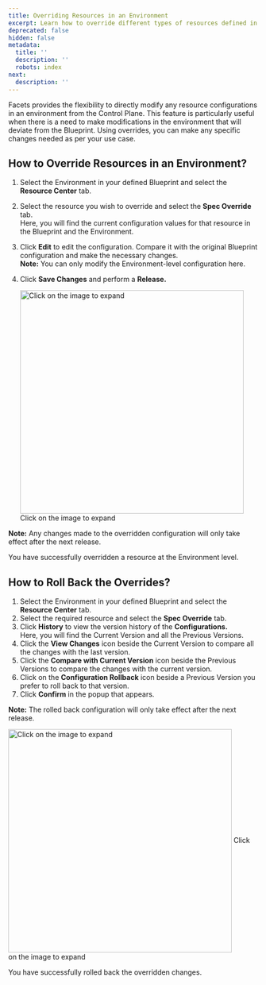 ```yaml
---
title: Overriding Resources in an Environment
excerpt: Learn how to override different types of resources defined in your blueprint
deprecated: false
hidden: false
metadata:
  title: ''
  description: ''
  robots: index
next:
  description: ''
---
```

Facets provides the flexibility to directly modify any resource configurations in an environment from the Control Plane. This feature is particularly useful when there is a need to make modifications in the environment that will deviate from the Blueprint. Using overrides, you can make any specific changes needed as per your use case.

## How to Override Resources in an Environment?

1. Select the Environment in your defined Blueprint and select the **Resource Center** tab.
2. Select the resource you wish to override and select the **Spec Override** tab.\
   Here, you will find the current configuration values for that resource in the Blueprint and the Environment.
3. Click **Edit** to edit the configuration. Compare it with the original Blueprint configuration and make the necessary changes.\
   **Note:** You can only modify the Environment-level configuration here.
4. Click **Save Changes** and perform a **Release.**

   <Image alt="Click on the image to expand" align="center" width="450px" border={true} src="https://files.readme.io/a58e64f-image.png">
     Click on the image to expand
   </Image>

**Note:** Any changes made to the overridden configuration will only take effect after the next release.

You have successfully overridden a resource at the Environment level. 

## How to Roll Back the Overrides?

1. Select the Environment in your defined Blueprint and select the **Resource Center** tab.
2. Select the required resource and select the **Spec Override** tab.
3. Click **History** to view the version history of the **Configurations.**\
   Here, you will find the Current Version and all the Previous Versions.
4. Click the **View Changes** icon beside the Current Version to compare all the changes with the last version.
5. Click the **Compare with Current Version** icon beside the Previous Versions to compare the changes with the current version.
6. Click on the **Configuration Rollback** icon beside a Previous Version you prefer to roll back to that version.
7. Click **Confirm** in the popup that appears. 

**Note:** The rolled back configuration will only take effect after the next release.

<Image alt="Click on the image to expand" align="center" width="450px" border={true} src="https://files.readme.io/51ea9a0-image.png">
  Click on the image to expand
</Image>

You have successfully rolled back the overridden changes.
